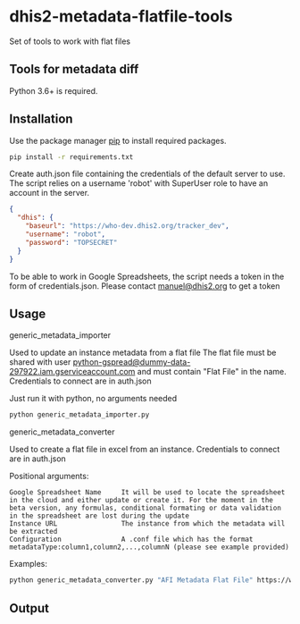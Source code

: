 # dhis2-metadata-flatfile-tools

Set of tools to work with flat files

## Tools for metadata diff

Python 3.6+ is required.

## Installation

Use the package manager [pip](https://pip.pypa.io/en/stable/) to install required packages.

```bash
pip install -r requirements.txt
```

Create auth.json file containing the credentials of the default server to use. The script relies on a username 'robot' with SuperUser role to have an account in the server.

```json
{
  "dhis": {
    "baseurl": "https://who-dev.dhis2.org/tracker_dev",
    "username": "robot",
    "password": "TOPSECRET"
  }
}
```

To be able to work in Google Spreadsheets, the script needs a token in the form of credentials.json. Please contact manuel@dhis2.org to get a token


## Usage

generic_metadata_importer

Used to update an instance metadata from a flat file
The flat file must be shared with user python-gspread@dummy-data-297922.iam.gserviceaccount.com and must contain "Flat File" in the name. Credentials to connect are in auth.json

Just run it with python, no arguments needed

```bash
python generic_metadata_importer.py
```

generic_metadata_converter

Used to create a flat file in excel from an instance. Credentials to connect are in auth.json

Positional arguments:
```
Google Spreadsheet Name		It will be used to locate the spreadsheet in the cloud and either update or create it. For the moment in the beta version, any formulas, conditional formating or data validation in the spreadsheet are lost during the update
Instance URL				The instance from which the metadata will be extracted
Configuration				A .conf file which has the format metadataType:column1,column2,...,columnN (please see example provided)

```
Examples:

```bash
python generic_metadata_converter.py "AFI Metadata Flat File" https://who.sandbox.dhis2.org/test_import_237 metadata_types.conf
```


## Output

